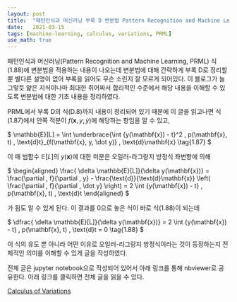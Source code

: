 ```yaml
---
layout: post
title:  "패턴인식과 머신러닝 부록 D 변분법 Pattern Recognition and Machine Learning - Appendix D Calculus of Variations"
date:   2021-03-15
tags: [machine-learning, calculus, variations, PRML]
use_math: true
---
```


패턴인식과 머신러닝(Pattern Recognition and Machine Learning, PRML) 식(1.88)에 변분법을 적용하는 내용이 나오는데 변분법에 대해 간략하게 부록 D로 정리할 뿐 별다른 설명이 없어 부록을 읽어도 무슨 소린지 잘 모르게 되어있다. 
이 블로그가 늘 그렇듯 얉은 지식이나마 최대한 쥐어짜서 합리적인 수준에서 해당 내용을 이해할 수 있도록 변분법에 대한 기초 내용을 정리하였다. 

PRML에서 부록 D의 식(D.8)까지 내용이 정리되어 있기 때문에 이 글을 읽고나면 식(1.87)에서 안쪽 적분이 $f(\mathbf{x}, y, \dot y)$에 해당하는 항임을 알 수 있고,

$
\mathbb{E}[L] = \int \underbrace{\int \{y(\mathbf{x}) - t\}^2 \, p(\mathbf{x}, t) \, \text{d}t}_{f(\mathbf{x}, y, \dot y)} \,  \text{d}\mathbf{x} \tag{1.87}
$


이 때 범함수 $\mathbb{E}[L]$의 $y(\mathbf{x})$에 대한 미분은 오일러-라그랑지 방정식 좌변항에 의해

$
\begin{aligned}
\frac{ \delta \mathbb{E}[L]}{\delta y(\mathbf{x})} = \frac{\partial \, f}{\partial \, y} -  \frac{\text{d}}{\text{d}\mathbf{x}} \left( \frac{\partial \, f}{\partial \, \dot y} \right) 
= 2 \int \{y(\mathbf{x}) - t\} \, p(\mathbf{x}, t) \, \text{d}t
\end{aligned}
$

가 됨도 알 수 있게 된다. 이 결과를 0으로 놓은 식이 바로 식(1.88)이 되는데


$
\dfrac{ \delta \mathbb{E}[L]}{\delta y(\mathbf{x})} = 2 \int \{y(\mathbf{x}) - t\} \, p(\mathbf{x}, t) \, \text{d}t = 0 \tag{1.88}
$

 이 식의 유도 뿐 아니라 어떤 이유로 오일러-라그랑지 방정식이라는 것이 등장하는지 전체적인 의미를 이해할 수 있게 글을 작성하였다.

전체 글은 jupyter notebook으로 작성되어 있어서 아래 링크를 통해 nbviewer로 공유한다. 아래 링크를 클릭하면 전체 글을 읽을 수 있다. 

[Calculus of Variations][variations]

[variations]: https://colab.research.google.com/github/metamath1/ml-simple-works/blob/master/PRML/calculus_of_variations.ipynb


